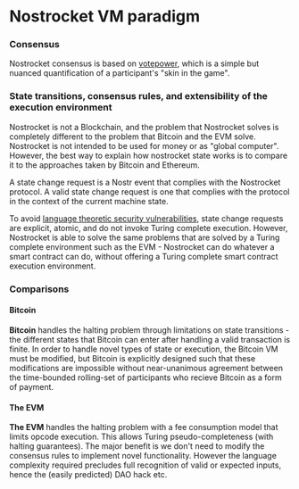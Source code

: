 # Nostrocket VM paradigm

### Consensus
Nostrocket consensus is based on [votepower](#), which is a simple but nuanced quantification of a participant's "skin in the game".    
 
### State transitions, consensus rules, and extensibility of the execution environment
Nostrocket is not a Blockchain, and the problem that Nostrocket solves is completely different to the problem that Bitcoin and the EVM solve. Nostrocket is not intended to be used for money or as "global computer". However, the best way to explain how nostrocket state works is to compare it to the approaches taken by Bitcoin and Ethereum.   
 
A state change request is a Nostr event that complies with the Nostrocket protocol. A valid state change request is one that complies with the protocol in the context of the current machine state.   
 
To avoid [language theoretic security vulnerabilities](http://langsec.org/), state change requests are explicit, atomic, and do not invoke Turing complete execution. However, Nostrocket is able to solve the same problems that are solved by a Turing complete environment such as the EVM - Nostrocket can do whatever a smart contract can do, without offering a Turing complete smart contract execution environment.   
 
### Comparisons

#### Bitcoin
**Bitcoin** handles the halting problem through limitations on state transitions - the different states that Bitcoin can enter after handling a valid transaction is finite. In order to handle novel types of state or execution, the Bitcoin VM must be modified, but Bitcoin is explicitly designed such that these modifications are impossible without near-unanimous agreement between the time-bounded rolling-set of participants who recieve Bitcoin as a form of payment.

#### The EVM
**The EVM** handles the halting problem with a fee consumption model that limits opcode execution. This allows Turing pseudo-completeness (with halting guarantees). The major benefit is we don't need to modify the consensus rules to implement novel functionality. However the language complexity required precludes full recognition of valid or expected inputs, hence the (easily predicted) DAO hack etc.
